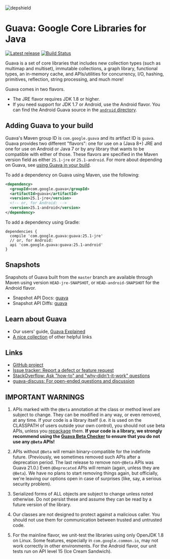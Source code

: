 ![depshield](https://uxm15cj44g.execute-api.us-east-2.amazonaws.com/prod/badges/rjackson64840/guava/depshield.svg)
# Guava: Google Core Libraries for Java

[![Latest release](https://img.shields.io/github/release/google/guava.svg)](https://github.com/google/guava/releases/latest)
[![Build Status](https://travis-ci.org/google/guava.svg?branch=master)](https://travis-ci.org/google/guava)

Guava is a set of core libraries that includes new collection types (such as
multimap and multiset), immutable collections, a graph library, functional
types, an in-memory cache, and APIs/utilities for concurrency, I/O, hashing,
primitives, reflection, string processing, and much more!

Guava comes in two flavors.

*   The JRE flavor requires JDK 1.8 or higher.
*   If you need support for JDK 1.7 or Android, use the Android flavor. You can
    find the Android Guava source in the [`android` directory].

[`android` directory]: https://github.com/google/guava/tree/master/android

## Adding Guava to your build

Guava's Maven group ID is `com.google.guava` and its artifact ID is `guava`.
Guava provides two different "flavors": one for use on a (Java 8+) JRE and one
for use on Android or Java 7 or by any library that wants to be compatible with
either of those. These flavors are specified in the Maven version field as
either `25.1-jre` or `25.1-android`. For more about depending on
Guava, see [using Guava in your build].

To add a dependency on Guava using Maven, use the following:

```xml
<dependency>
  <groupId>com.google.guava</groupId>
  <artifactId>guava</artifactId>
  <version>25.1-jre</version>
  <!-- or, for Android: -->
  <version>25.1-android</version>
</dependency>
```

To add a dependency using Gradle:

```
dependencies {
  compile 'com.google.guava:guava:25.1-jre'
  // or, for Android:
  api 'com.google.guava:guava:25.1-android'
}
```

## Snapshots

Snapshots of Guava built from the `master` branch are available through Maven
using version `HEAD-jre-SNAPSHOT`, or `HEAD-android-SNAPSHOT` for the Android
flavor.

- Snapshot API Docs: [guava][guava-snapshot-api-docs]
- Snapshot API Diffs: [guava][guava-snapshot-api-diffs]

## Learn about Guava

- Our users' guide, [Guava Explained]
- [A nice collection](http://www.tfnico.com/presentations/google-guava) of other helpful links

## Links

- [GitHub project](https://github.com/google/guava)
- [Issue tracker: Report a defect or feature request](https://github.com/google/guava/issues/new)
- [StackOverflow: Ask "how-to" and "why-didn't-it-work" questions](https://stackoverflow.com/questions/ask?tags=guava+java)
- [guava-discuss: For open-ended questions and discussion](http://groups.google.com/group/guava-discuss)

## IMPORTANT WARNINGS

1. APIs marked with the `@Beta` annotation at the class or method level
are subject to change. They can be modified in any way, or even
removed, at any time. If your code is a library itself (i.e. it is
used on the CLASSPATH of users outside your own control), you should
not use beta APIs, unless you [repackage] them. **If your
code is a library, we strongly recommend using the [Guava Beta Checker] to
ensure that you do not use any `@Beta` APIs!**

2. APIs without `@Beta` will remain binary-compatible for the indefinite
future. (Previously, we sometimes removed such APIs after a deprecation period.
The last release to remove non-`@Beta` APIs was Guava 21.0.) Even `@Deprecated`
APIs will remain (again, unless they are `@Beta`). We have no plans to start
removing things again, but officially, we're leaving our options open in case
of surprises (like, say, a serious security problem).

3. Serialized forms of ALL objects are subject to change unless noted
otherwise. Do not persist these and assume they can be read by a
future version of the library.

4. Our classes are not designed to protect against a malicious caller.
You should not use them for communication between trusted and
untrusted code.

5. For the mainline flavor, we unit-test the libraries using only OpenJDK 1.8 on
Linux. Some features, especially in `com.google.common.io`, may not work
correctly in other environments. For the Android flavor, our unit tests run on
API level 15 (Ice Cream Sandwich).

[guava-snapshot-api-docs]: https://google.github.io/guava/releases/snapshot-jre/api/docs/
[guava-snapshot-api-diffs]: https://google.github.io/guava/releases/snapshot-jre/api/diffs/
[Guava Explained]: https://github.com/google/guava/wiki/Home
[Guava Beta Checker]: https://github.com/google/guava-beta-checker

<!-- References -->

[using Guava in your build]: https://github.com/google/guava/wiki/UseGuavaInYourBuild
[repackage]: https://github.com/google/guava/wiki/UseGuavaInYourBuild#what-if-i-want-to-use-beta-apis-from-a-library-that-people-use-as-a-dependency

